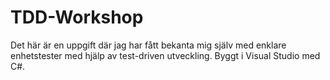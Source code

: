 # TDD-Workshop

Det här är en uppgift där jag har fått bekanta mig själv med enklare enhetstester med hjälp av test-driven utveckling. Byggt i Visual Studio med C#.